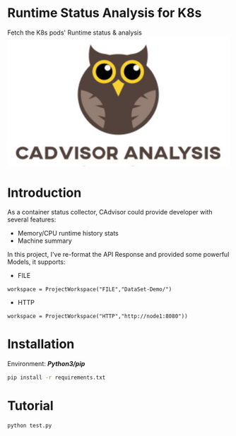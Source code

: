 # Runtime Status Analysis for K8s
Fetch the K8s pods' Runtime status & analysis<br/>
![Logo](https://github.com/englandbaron/CadvisorAnalysis/blob/master/Image/logo.png)<br/>
# Introduction
As a container status collector, CAdvisor could provide developer with several features:<br/>
 - Memory/CPU runtime history stats
 - Machine summary

In this project, I've re-format the API Response and provided some powerful Models, it supports:
 - FILE
 ```
 workspace = ProjectWorkspace("FILE","DataSet-Demo/")
 ```
 - HTTP
 ```
 workspace = ProjectWorkspace("HTTP","http://node1:8080"))
 ```

# Installation
Environment: ***Python3/pip***
```bash
pip install -r requirements.txt
```

# Tutorial
```bash
python test.py
```
